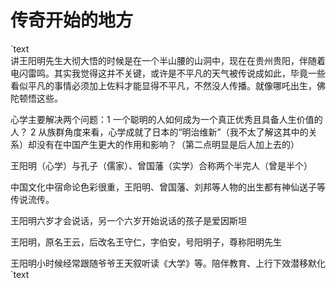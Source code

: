 # 传奇开始的地方

`text  
讲王阳明先生大彻大悟的时候是在一个半山腰的山洞中，现在在贵州贵阳，伴随着电闪雷鸣。其实我觉得这并不关键，或许是不平凡的天气被传说成如此，毕竟一些看似平凡的事情必须加上佐料才能显得不平凡，不然没人传播。就像哪吒出生，佛陀顿悟这些。

心学主要解决两个问题：1 一个聪明的人如何成为一个真正优秀且具备人生价值的人？ 2 从族群角度来看，心学成就了日本的“明治维新”（我不太了解这其中的关系）却没有在中国产生更大的作用和影响？（第二点明显是后人加上去的）

王阳明（心学）与孔子（儒家）、曾国藩（实学）合称两个半完人（曾是半个）

中国文化中宿命论色彩很重，王阳明、曾国藩、刘邦等人物的出生都有神仙送子等传说流传。

王阳明六岁才会说话，另一个六岁开始说话的孩子是爱因斯坦

王阳明，原名王云，后改名王守仁，字伯安，号阳明子，尊称阳明先生

王阳明小时候经常跟随爷爷王天叙听读《大学》等。陪伴教育、上行下效潜移默化  
`text


